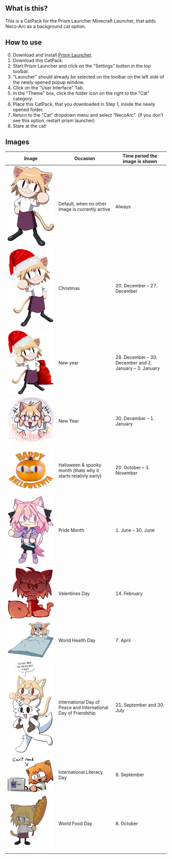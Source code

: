 ## What is this?
This is a CatPack for the Prism Launcher Minecraft Launcher, that adds Neco-Arc as a background cat option. 

## How to use
 0. Download and Install [Prism Launcher](https://prismlauncher.org/).
 1. Download this CatPack.
 2. Start Prism Launcher and click on the "Settings" button in the top toolbar.
 3. "Launcher" should already be selected on the toolbar on the left side of the newly opened popup window.
 4. Click on the "User Interface" Tab.
 5. In the "Theme" box, click the folder icon on the right to the "Cat" category.
 6. Place this CatPack, that you downloaded in Step 1, inside the newly opened folder.
 7. Return to the "Cat" dropdown menu and select "NecoArc". (if you don't see this option, restart prism launcher)
 8. Stare at the cat!

## Images
|Image           |Occasion                       |Time period the image is shown|
|----------------|-------------------------------|-----------------------------|
|![default.png](https://github.com/Zappic3/Prism-Launcher-Neco-Arc-CatPack/blob/main/NecoArc%20CatPack/default.png)                                     |Default, when no other Image is currently active               |  Always                                               |
|![xmas.png](https://github.com/Zappic3/Prism-Launcher-Neco-Arc-CatPack/blob/main/NecoArc%20CatPack/xmas.png)                                           |Christmas                                                      |20. December – 27. December                            |
|![newyear1.png](https://github.com/Zappic3/Prism-Launcher-Neco-Arc-CatPack/blob/main/NecoArc%20CatPack/newyear1.png)                                   |New year                                                       |28. December – 30. December and 2. January – 3. January|
|![newyear2.png](https://github.com/Zappic3/Prism-Launcher-Neco-Arc-CatPack/blob/main/NecoArc%20CatPack/newyear2.png)                                   |New Year                                                       |30. December – 1. January                              |
|![spooky.png](https://github.com/Zappic3/Prism-Launcher-Neco-Arc-CatPack/blob/main/NecoArc%20CatPack/spooky.png)                                       |Halloween & spooky month (thats why it starts relativly early) |20. October – 3. November                              |
|![femboy.png](https://github.com/Zappic3/Prism-Launcher-Neco-Arc-CatPack/blob/main/NecoArc%20CatPack/femboy.png)                                       |Pride Month                                                    |1. June – 30. June                                     |
|![neco_sexy.png](https://github.com/Zappic3/Prism-Launcher-Neco-Arc-CatPack/blob/main/NecoArc%20CatPack/neco_sexy.png)                                 |Valentines Day                                                 |14. February                                           |
|![world_health_day.png](https://github.com/Zappic3/Prism-Launcher-Neco-Arc-CatPack/blob/main/NecoArc%20CatPack/world_health_day.png)                   |World Health Day                                               |7. April                                               |
|![peace_and_friendship_day.png](https://github.com/Zappic3/Prism-Launcher-Neco-Arc-CatPack/blob/main/NecoArc%20CatPack/peace_and_friendship_day.png)   |International Day of Peace and International Day of Friendship | 21. September and 30. July                            |
|![literacy_day.png](https://github.com/Zappic3/Prism-Launcher-Neco-Arc-CatPack/blob/main/NecoArc%20CatPack/literacy_day.png)                           |International Literacy Day                                     | 8. September                                          |
|![world_food_day.png](https://github.com/Zappic3/Prism-Launcher-Neco-Arc-CatPack/blob/main/NecoArc%20CatPack/world_food_day.png)                       |World Food Day                                                 | 8. October                                            |

